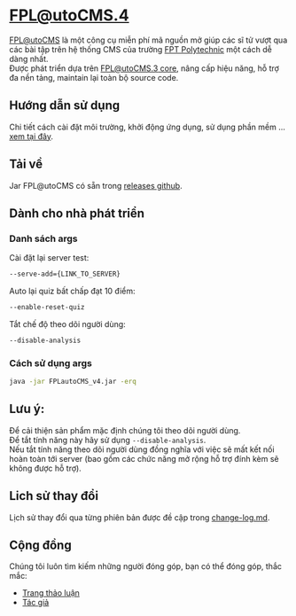 # FPL@utoCMS.4

[FPL@utoCMS](https://github.com/PhamHuyThien/fpl-auto-cms-4) là một công cụ miễn phí mã nguồn mở giúp các sĩ tử vượt qua
các bài tập trên hệ thống CMS của trường [FPT Polytechnic](https://caodang.fpt.edu.vn/) một cách dễ dàng nhất.  
Được phát triển dựa trên [FPL@utoCMS.3 core](https://github.com/PhamHuyThien/fpl-auto-cms), nâng cấp hiệu năng, hỗ trợ
đa nền tảng, maintain lại toàn bộ source code.

## Hướng dẫn sử dụng

Chi tiết cách cài đặt môi trường, khởi động ứng dụng, sử dụng phần mềm
... [xem tại đây](https://www.youtube.com/watch?v=kJQZ7rn1YXg).

## Tải về

Jar FPL@utoCMS có sẵn trong [releases github](https://github.com/PhamHuyThien/fpl-auto-cms-4/releases).

## Dành cho nhà phát triển

### Danh sách args

Cài đặt lại server test:

```cmd
--serve-add={LINK_TO_SERVER}
```

Auto lại quiz bất chấp đạt 10 điểm:

```cmd
--enable-reset-quiz
```

Tắt chế độ theo dõi người dùng:

```cmd
--disable-analysis
```

### Cách sử dụng args

```cmd
java -jar FPLautoCMS_v4.jar -erq
```

## Lưu ý:

Để cải thiện sản phẩm mặc định chúng tôi theo dõi người dùng.  
Để tắt tính năng này hãy sử dụng `--disable-analysis`.  
Nếu tắt tính năng theo dõi người dùng đồng nghĩa với việc sẽ mất kết nối hoàn toàn tới server (bao gồm các chức năng mở rộng hỗ trợ đính kèm sẽ không được hỗ trợ).

## Lich sử thay đổi

Lịch sử thay đổi qua từng phiên bản được đề cập
trong [change-log.md](https://github.com/PhamHuyThien/fpl-auto-cms-4/blob/master/change-log.md).

## Cộng đồng

Chúng tôi luôn tìm kiếm những người đóng góp, bạn có thể đóng góp, thắc mắc:

- [Trang thảo luận](https://www.facebook.com/210874576940463)
- [Tác giả](https://fb.com/thiendz.systemerror)